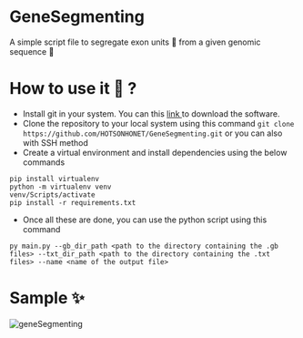 # GeneSegmenting
A simple script file to segregate exon units 🧬 from a given genomic sequence 🧫

# How to use it 🤔 ?
- Install git in your system. You can this <a href="https://git-scm.com/downloads" target="_blank">link </a>to download the software.
- Clone the repository to your local system using this command `git clone https://github.com/HOTSONHONET/GeneSegmenting.git` or you can also with SSH method
- Create a virtual environment and install dependencies using the below commands
```
pip install virtualenv
python -m virtualenv venv
venv/Scripts/activate
pip install -r requirements.txt

```
- Once all these are done, you can use the python script using this command
```
py main.py --gb_dir_path <path to the directory containing the .gb files> --txt_dir_path <path to the directory containing the .txt files> --name <name of the output file>

```

# Sample ✨
![geneSegmenting](https://user-images.githubusercontent.com/56304060/171087909-645e1b1c-7b07-4476-b891-22bf4186f929.gif)
